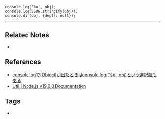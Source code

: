 ```
console.log('%o', obj);
console.log(JSON.stringify(obj));
console.dir(obj, {depth: null});
```

----
## Related Notes
- 

## References
- [console.logで[Object]が出たときはconsole.log('%o', obj)という選択肢もある](https://zenn.dev/kazuph/articles/dc323eca77398d)
- [Util | Node.js v19.0.0 Documentation](https://nodejs.org/api/util.html#utilformatformat-args)

## Tags
- 